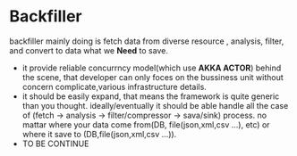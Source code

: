 # Backfiller
backfiller mainly doing is fetch data from diverse resource , analysis, filter, and convert to data what we **Need** to save. 
* it provide reliable concurrncy model(which use **AKKA ACTOR**) behind the scene, that developer can only foces on the bussiness unit without concern complicate,various infrastructure details.
* it should be easily expand, that means the framework is quite generic than you thought. ideally/eventually it should be able handle all the case of (fetch -> analysis -> filter/compressor -> sava/sink) process. no mattar where your data come from(DB, file(json,xml,csv ...), etc) or where it save to (DB,file(json,xml,csv ...)).
* TO BE CONTINUE


